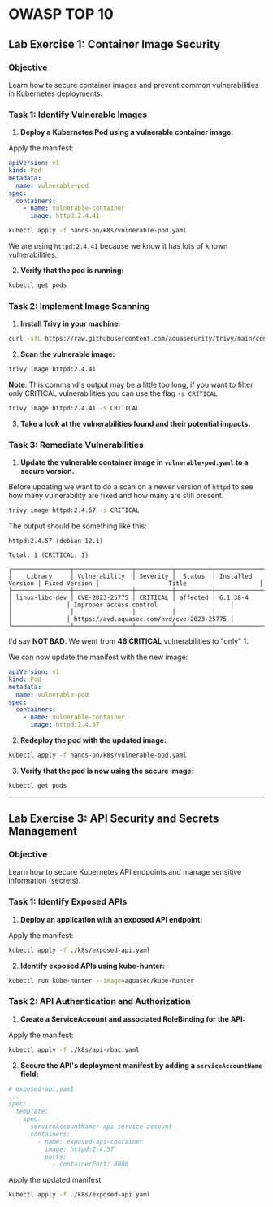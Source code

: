 # OWASP TOP 10

## Lab Exercise 1: Container Image Security

### Objective
Learn how to secure container images and prevent common vulnerabilities in Kubernetes deployments.

### Task 1: Identify Vulnerable Images

1. **Deploy a Kubernetes Pod using a vulnerable container image:**

Apply the manifest:

```yaml
apiVersion: v1
kind: Pod
metadata:
  name: vulnerable-pod
spec:
  containers:
    - name: vulnerable-container
      image: httpd:2.4.41
```

```bash
kubectl apply -f hands-on/k8s/vulnerable-pod.yaml
```

We are using `httpd:2.4.41` because we know it has lots of known vulnerabilities.

2. **Verify that the pod is running:**

```bash
kubectl get pods
```

### Task 2: Implement Image Scanning

1. **Install Trivy in your machine:**

```bash
curl -sfL https://raw.githubusercontent.com/aquasecurity/trivy/main/contrib/install.sh | sh -s -- -b /usr/local/bin v0.45.0
```

2. **Scan the vulnerable image:**

```bash
trivy image httpd:2.4.41
```

**Note**: This command's output may be a little too long, if you want to filter only CRITICAL vulnerabilities you can use the flag `-s CRITICAL`

```bash
trivy image httpd:2.4.41 -s CRITICAL
```

3. **Take a look at the vulnerabilities found and their potential impacts.**

### Task 3: Remediate Vulnerabilities

1. **Update the vulnerable container image in `vulnerable-pod.yaml` to a secure version.**

Before updating we want to do a scan on a newer version of `httpd` to see how many vulnerability are fixed and how many are still present.

```bash
trivy image httpd:2.4.57 -s CRITICAL
```

The output should be something like this:

```console
httpd:2.4.57 (debian 12.1)

Total: 1 (CRITICAL: 1)

┌────────────────┬────────────────┬──────────┬──────────┬───────────────────┬───────────────┬────────────────────────────────────────────┐
│    Library     │ Vulnerability  │ Severity │  Status  │ Installed Version │ Fixed Version │                   Title                    │
├────────────────┼────────────────┼──────────┼──────────┼───────────────────┼───────────────┼────────────────────────────────────────────┤
│ linux-libc-dev │ CVE-2023-25775 │ CRITICAL │ affected │ 6.1.38-4          │               │ Improper access control                    │
│                │                │          │          │                   │               │ https://avd.aquasec.com/nvd/cve-2023-25775 │
└────────────────┴────────────────┴──────────┴──────────┴───────────────────┴───────────────┴────────────────────────────────────────────┘
```

I'd say **NOT BAD**. We went from **46 CRITICAL** vulnerabilities to "only" 1.

We can now update the manifest with the new image:

```yaml
apiVersion: v1
kind: Pod
metadata:
  name: vulnerable-pod
spec:
  containers:
    - name: vulnerable-container
      image: httpd:2.4.57
```

2. **Redeploy the pod with the updated image:**
```bash
kubectl apply -f hands-on/k8s/vulnerable-pod.yaml
```

3. **Verify that the pod is now using the secure image:**
```bash
kubectl get pods
```

---

## Lab Exercise 3: API Security and Secrets Management

### Objective
Learn how to secure Kubernetes API endpoints and manage sensitive information (secrets).

### Task 1: Identify Exposed APIs

1. **Deploy an application with an exposed API endpoint:**

Apply the manifest:

```bash
kubectl apply -f ./k8s/exposed-api.yaml
```

2. **Identify exposed APIs using kube-hunter:**

```bash
kubectl run kube-hunter --image=aquasec/kube-hunter
```

### Task 2: API Authentication and Authorization

1. **Create a ServiceAccount and associated RoleBinding for the API:**


Apply the manifest:

```bash
kubectl apply -f ./k8s/api-rbac.yaml
```

2. **Secure the API's deployment manifest by adding a `serviceAccountName` field:**

```yaml
# exposed-api.yaml
...
spec:
  template:
    spec:
      serviceAccountName: api-service-account
      containers:
        - name: exposed-api-container
          image: httpd:2.4.57
          ports:
            - containerPort: 8080
```

Apply the updated manifest:
```bash
kubectl apply -f ./k8s/exposed-api.yaml
```

